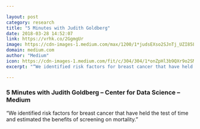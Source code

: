 ```yaml
---

layout: post
category: research
title: "5 Minutes with Judith Goldberg"
date: 2018-03-28 14:52:07
link: https://vrhk.co/2GgmgUr
image: https://cdn-images-1.medium.com/max/1200/1*judsEXso2SJnTj_UZI85Lg.jpeg
domain: medium.com
author: "Medium"
icon: https://cdn-images-1.medium.com/fit/c/304/304/1*onZpHl3b9QXr9o2SM6jgIw.jpeg
excerpt: "“We identified risk factors for breast cancer that have held the test of time and estimated the benefits of screening on mortality.”"

---
```


### 5 Minutes with Judith Goldberg – Center for Data Science – Medium

“We identified risk factors for breast cancer that have held the test of time and estimated the benefits of screening on mortality.”